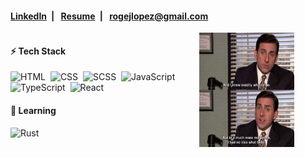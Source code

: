 <h4>
 <a href="https://www.linkedin.com/in/roge-lopez/">LinkedIn</a>&ensp;|&ensp;
 <a href="./Rogelio_Lopez_Resume.pdf">Resume</a>&ensp;|&ensp;
 <a href="mailto:rogejlopez@gmail.com">rogejlopez@gmail.com</a>
</h4>


<div style="width:100%;display:flex;">
 <div style="width:60%">
  <h4>⚡&nbsp;Tech Stack</h4>
  
  ![HTML](https://img.shields.io/badge/-HTML-05122A?style=flat&logo=HTML5)&nbsp;
  ![CSS](https://img.shields.io/badge/-CSS-05122A?style=flat&logo=CSS3&logoColor=1572B6)&nbsp;
  ![SCSS](https://img.shields.io/badge/-Sass-05122A?style=flat&logo=Sass)&nbsp;
  ![JavaScript](https://img.shields.io/badge/-JavaScript-05122A?style=flat&logo=javascript)&nbsp;
  ![TypeScript](https://img.shields.io/badge/-TypeScript-05122A?style=flat&logo=typescript)&nbsp;
  ![React](https://img.shields.io/badge/-React-05122A?style=flat&logo=react)&nbsp;
  
  <h4>🧠&nbsp;Learning</h4>
  
  ![Rust](https://img.shields.io/badge/-Rust-05122A?style=flat&logo=Rust)&nbsp;
 
 </div>

 <img alt="Coding IRL" src="./no-idea.jpg" style="width:30%"/>
</div>
